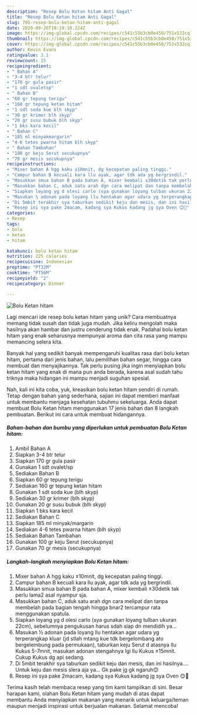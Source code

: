 ```yaml
---
description: "Resep Bolu Ketan hitam Anti Gagal"
title: "Resep Bolu Ketan hitam Anti Gagal"
slug: 705-resep-bolu-ketan-hitam-anti-gagal
date: 2020-09-26T10:19:18.224Z
image: https://img-global.cpcdn.com/recipes/c541c55b3cb0e450/751x532cq70/bolu-ketan-hitam-foto-resep-utama.jpg
thumbnail: https://img-global.cpcdn.com/recipes/c541c55b3cb0e450/751x532cq70/bolu-ketan-hitam-foto-resep-utama.jpg
cover: https://img-global.cpcdn.com/recipes/c541c55b3cb0e450/751x532cq70/bolu-ketan-hitam-foto-resep-utama.jpg
author: Kevin Evans
ratingvalue: 3.1
reviewcount: 15
recipeingredient:
- " Bahan A"
- "3-4 btr telur"
- "170 gr gula pasir"
- "1 sdt ovaletsp"
- " Bahan B"
- "60 gr tepung terigu"
- "160 gr tepung ketan hitam"
- "1 sdt soda kue blh skyp"
- "30 gr krimer blh skyp"
- "20 gr susu bubuk blh skyp"
- "1 bks kara kecil"
- " Bahan C"
- "185 ml minyakmargarin"
- "4-6 tetes pwarna hitam blh skyp"
- " Bahan Tambahan"
- "100 gr keju Serut secukupnya"
- "70 gr mesis secukupnya"
recipeinstructions:
- "Mixer bahan A hgg kaku ±10mnit, dg kecepatan paling tinggi."
- "Campur bahan B kecuali kara llu ayak, agar tdk ada yg bergrindil."
- "Masukkan smua bahan B pada bahan A, mixer kembali ±30detik tak perlu lama2 asal nyampur sja."
- "Masukkan bahan C, aduk satu arah dgn cara melipat dan tanpa membelah pada bagian tengah hingga bnar2 tercampur rata menggunakan spatula."
- "Siapkan loyang yg d olesi carlo (sya gunakan loyang tulban ukuran 22cm), sebelumnya pengukusan harus sdah siap dn mendidih ya..."
- "Masukan ½ adonan pada loyang llu hentakan agar udara yg terperangkap kluar (jd stlah mtang kue tdk bergelombang ato bergelembung pada permukaan), taburkan keju Serut d atasnya llu Kukus 5-7mnit, masukan adonan stengahnya lgi llu Kukus ±15mnit. Cukup Kukus dg api sedang."
- "Di 5mbit terakhir sya taburkan sedikit keju dan mesis, dan ini hasilnya.... Untuk keju dan mesis slera aja ya... Gk pake jg gk ngaruh😊"
- "Resep ini sya pake 2macam, kadang sya Kukus kadang jg sya Oven 😊🤔"
categories:
- Resep
tags:
- bolu
- ketan
- hitam

katakunci: bolu ketan hitam 
nutrition: 225 calories
recipecuisine: Indonesian
preptime: "PT32M"
cooktime: "PT56M"
recipeyield: "2"
recipecategory: Dinner

---
```



![Bolu Ketan hitam](https://img-global.cpcdn.com/recipes/c541c55b3cb0e450/751x532cq70/bolu-ketan-hitam-foto-resep-utama.jpg)

Lagi mencari ide resep bolu ketan hitam yang unik? Cara membuatnya memang tidak susah dan tidak juga mudah. Jika keliru mengolah maka hasilnya akan hambar dan justru cenderung tidak enak. Padahal bolu ketan hitam yang enak seharusnya mempunyai aroma dan cita rasa yang mampu memancing selera kita.

Banyak hal yang sedikit banyak mempengaruhi kualitas rasa dari bolu ketan hitam, pertama dari jenis bahan, lalu pemilihan bahan segar, hingga cara membuat dan menyajikannya. Tak perlu pusing jika ingin menyiapkan bolu ketan hitam yang enak di mana pun anda berada, karena asal sudah tahu triknya maka hidangan ini mampu menjadi suguhan spesial.




Nah, kali ini kita coba, yuk, kreasikan bolu ketan hitam sendiri di rumah. Tetap dengan bahan yang sederhana, sajian ini dapat memberi manfaat untuk membantu menjaga kesehatan tubuhmu sekeluarga. Anda dapat membuat Bolu Ketan hitam menggunakan 17 jenis bahan dan 8 langkah pembuatan. Berikut ini cara untuk membuat hidangannya.

<!--inarticleads1-->

##### Bahan-bahan dan bumbu yang diperlukan untuk pembuatan Bolu Ketan hitam:

1. Ambil  Bahan A
1. Siapkan 3-4 btr telur
1. Siapkan 170 gr gula pasir
1. Gunakan 1 sdt ovalet/sp
1. Sediakan  Bahan B
1. Siapkan 60 gr tepung terigu
1. Sediakan 160 gr tepung ketan hitam
1. Gunakan 1 sdt soda kue (blh skyp)
1. Sediakan 30 gr krimer (blh skyp)
1. Gunakan 20 gr susu bubuk (blh skyp)
1. Siapkan 1 bks kara kecil
1. Sediakan  Bahan C
1. Siapkan 185 ml minyak/margarin
1. Sediakan 4-6 tetes pwarna hitam (blh skyp)
1. Sediakan  Bahan Tambahan
1. Gunakan 100 gr keju Serut (secukupnya)
1. Gunakan 70 gr mesis (secukupnya)




<!--inarticleads2-->

##### Langkah-langkah menyiapkan Bolu Ketan hitam:

1. Mixer bahan A hgg kaku ±10mnit, dg kecepatan paling tinggi.
1. Campur bahan B kecuali kara llu ayak, agar tdk ada yg bergrindil.
1. Masukkan smua bahan B pada bahan A, mixer kembali ±30detik tak perlu lama2 asal nyampur sja.
1. Masukkan bahan C, aduk satu arah dgn cara melipat dan tanpa membelah pada bagian tengah hingga bnar2 tercampur rata menggunakan spatula.
1. Siapkan loyang yg d olesi carlo (sya gunakan loyang tulban ukuran 22cm), sebelumnya pengukusan harus sdah siap dn mendidih ya...
1. Masukan ½ adonan pada loyang llu hentakan agar udara yg terperangkap kluar (jd stlah mtang kue tdk bergelombang ato bergelembung pada permukaan), taburkan keju Serut d atasnya llu Kukus 5-7mnit, masukan adonan stengahnya lgi llu Kukus ±15mnit. Cukup Kukus dg api sedang.
1. Di 5mbit terakhir sya taburkan sedikit keju dan mesis, dan ini hasilnya.... Untuk keju dan mesis slera aja ya... Gk pake jg gk ngaruh😊
1. Resep ini sya pake 2macam, kadang sya Kukus kadang jg sya Oven 😊🤔




Terima kasih telah membaca resep yang tim kami tampilkan di sini. Besar harapan kami, olahan Bolu Ketan hitam yang mudah di atas dapat membantu Anda menyiapkan makanan yang menarik untuk keluarga/teman maupun menjadi inspirasi untuk berjualan makanan. Selamat mencoba!
